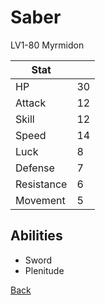 # Saber

LV1-80 Myrmidon

| Stat       | <!-- --> |
| ---------- | -------- |
| HP         | 30       |
| Attack     | 12       |
| Skill      | 12       |
| Speed      | 14       |
| Luck       | 8        |
| Defense    | 7        |
| Resistance | 6        |
| Movement   | 5        |

## Abilities

- Sword
- Plenitude

[Back](../README.md)
